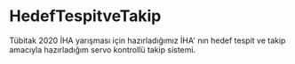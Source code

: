 # HedefTespitveTakip
Tübitak 2020 İHA yarışması için hazırladığımız İHA' nın hedef tespit ve takip amacıyla hazırladığım servo kontrollü takip sistemi.
